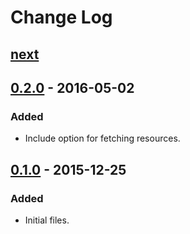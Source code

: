 # Change Log

## [next]

## [0.2.0] - 2016-05-02

### Added
- Include option for fetching resources.

## [0.1.0] - 2015-12-25

### Added
- Initial files.

[next]: https://github.com/thasmo/gulp.juice/compare/v0.2.0...HEAD
[0.2.0]: https://github.com/thasmo/gulp.juice/compare/v0.1.0...v0.2.0
[0.1.0]: https://github.com/thasmo/gulp.juice/compare/5310d76a77e2d44e75a622211f8b1706b64b97e8...v0.1.0
